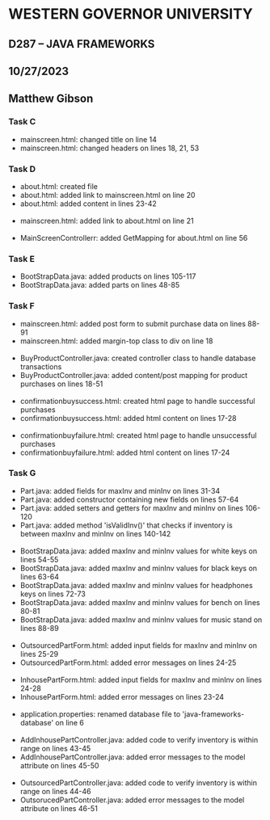 # WESTERN GOVERNOR UNIVERSITY 
## D287 – JAVA FRAMEWORKS
## 10/27/2023
## Matthew Gibson

### Task C
- mainscreen.html: changed title on line 14
- mainscreen.html: changed headers on lines 18, 21, 53

### Task D
- about.html: created file
- about.html: added link to mainscreen.html on line 20
- about.html: added content in lines 23-42
<br><br>
- mainscreen.html: added link to about.html on line 21
<br><br>
- MainScreenControllerr: added GetMapping for about.html on line 56


### Task E
- BootStrapData.java: added products on lines 105-117
- BootStrapData.java: added parts on lines 48-85

### Task F
- mainscreen.html: added post form to submit purchase data on lines 88-91
- mainscreen.html: added margin-top class to div on line 18
<br><br>
- BuyProductController.java: created controller class to handle database transactions
- BuyProductController.java: added content/post mapping for product purchases on lines 18-51
<br><br>
- confirmationbuysuccess.html: created html page to handle successful purchases
- confirmationbuysuccess.html: added html content on lines 17-28
  <br><br>
- confirmationbuyfailure.html: created html page to handle unsuccessful purchases
- confirmationbuyfailure.html: added html content on lines 17-24

### Task G
- Part.java: added fields for maxInv and minInv on lines 31-34
- Part.java: added constructor containing new fields on lines 57-64
- Part.java: added setters and getters for maxInv and minInv on lines 106-120
- Part.java: added method 'isValidInv()' that checks if inventory is between maxInv and minInv on lines 140-142
<br><br>
- BootStrapData.java: added maxInv and minInv values for white keys on lines 54-55
- BootStrapData.java: added maxInv and minInv values for black keys on lines 63-64
- BootStrapData.java: added maxInv and minInv values for headphones keys on lines 72-73
- BootStrapData.java: added maxInv and minInv values for bench on lines 80-81
- BootStrapData.java: added maxInv and minInv values for music stand on lines 88-89
<br><br>
- OutsourcedPartForm.html: added input fields for maxInv and minInv on lines 25-29
- OutsourcedPartForm.html: added error messages on lines 24-25
<br><br>
- InhousePartForm.html: added input fields for maxInv and minInv on lines 24-28
- InhousePartForm.html: added error messages on lines 23-24
<br><br>
- application.properties: renamed database file to 'java-frameworks-database' on line 6
<br><br>
- AddInhousePartController.java: added code to verify inventory is within range on lines 43-45
- AddInhousePartController.java: added error messages to the model attribute on lines 45-50
<br><br>
- OutsourcedPartController.java: added code to verify inventory is within range on lines 44-46
- OutsorucedPartController.java: added error messages to the model attribute on lines 46-51
